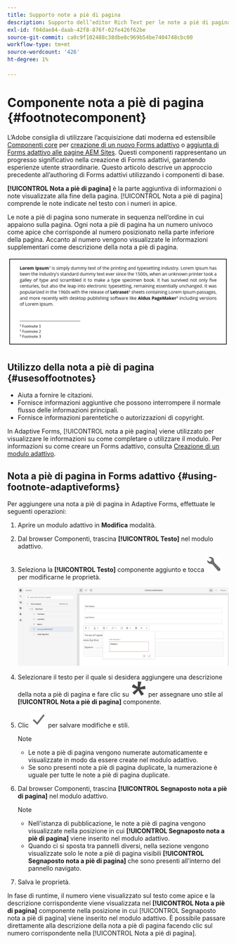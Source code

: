 ```yaml
---
title: Supporto note a piè di pagina
description: Supporto dell’editor Rich Text per le note a piè di pagina.
exl-id: f04dae84-daab-42f8-876f-02fe426f62be
source-git-commit: ca0c9f102488c38dbe8c969b54be7404748cbc00
workflow-type: tm+mt
source-wordcount: '426'
ht-degree: 1%

---
```


# Componente nota a piè di pagina {#footnotecomponent}

<span class="preview"> L’Adobe consiglia di utilizzare l’acquisizione dati moderna ed estensibile [Componenti core](https://experienceleague.adobe.com/docs/experience-manager-core-components/using/adaptive-forms/introduction.html?lang=it) per [creazione di un nuovo Forms adattivo](/help/forms/creating-adaptive-form-core-components.md) o [aggiunta di Forms adattivo alle pagine AEM Sites](/help/forms/create-or-add-an-adaptive-form-to-aem-sites-page.md). Questi componenti rappresentano un progresso significativo nella creazione di Forms adattivi, garantendo esperienze utente straordinarie. Questo articolo descrive un approccio precedente all’authoring di Forms adattivi utilizzando i componenti di base. </span>

**[!UICONTROL Nota a piè di pagina]** è la parte aggiuntiva di informazioni o note visualizzate alla fine della pagina. [!UICONTROL Nota a piè di pagina] comprende le note indicate nel testo con i numeri in apice.

Le note a piè di pagina sono numerate in sequenza nell’ordine in cui appaiono sulla pagina. Ogni nota a piè di pagina ha un numero univoco come apice che corrisponde al numero posizionato nella parte inferiore della pagina. Accanto al numero vengono visualizzate le informazioni supplementari come descrizione della nota a piè di pagina.

![Descrizione nota a piè di pagina](/help/forms/assets/footnote_description.png)


## Utilizzo della nota a piè di pagina {#usesoffootnotes}

* Aiuta a fornire le citazioni.
* Fornisce informazioni aggiuntive che possono interrompere il normale flusso delle informazioni principali.
* Fornisce informazioni parentetiche o autorizzazioni di copyright.

In Adaptive Forms, [!UICONTROL nota a piè pagina] viene utilizzato per visualizzare le informazioni su come completare o utilizzare il modulo. Per informazioni su come creare un Forms adattivo, consulta [Creazione di un modulo adattivo](https://experienceleague.adobe.com/docs/experience-manager-cloud-service/content/forms/create-an-adaptive-form/create-an-adaptive-form-on-forms-cs/creating-adaptive-form.html).

## Nota a piè di pagina in Forms adattivo {#using-footnote-adaptiveforms}

Per aggiungere una nota a piè di pagina in Adaptive Forms, effettuate le seguenti operazioni:
1. Aprire un modulo adattivo in **Modifica** modalità.
1. Dal browser Componenti, trascina **[!UICONTROL Testo]** nel modulo adattivo.
1. Seleziona la **[!UICONTROL Testo]** componente aggiunto e tocca ![cmppr](assets/configure-icon.svg) per modificarne le proprietà.

   ![Nota a piè di pagina in Forms adattivo](/help/forms/assets/footnote_rte.png)

1. Selezionare il testo per il quale si desidera aggiungere una descrizione della nota a piè di pagina e fare clic su  ![stella](/help/forms/assets/asterisk.svg) per assegnare uno stile al **[!UICONTROL Nota a piè di pagina]** componente.

1. Clic ![spunta](/help/forms/assets/save_icon.svg) per salvare modifiche e stili.

   >[!NOTE]
   >
   >* Le note a piè di pagina vengono numerate automaticamente e visualizzate in modo da essere create nel modulo adattivo.
   >* Se sono presenti note a piè di pagina duplicate, la numerazione è uguale per tutte le note a piè di pagina duplicate.

1. Dal browser Componenti, trascina **[!UICONTROL Segnaposto nota a piè di pagina]** nel modulo adattivo.
   >[!NOTE]
   >
   >* Nell&#39;istanza di pubblicazione, le note a piè di pagina vengono visualizzate nella posizione in cui **[!UICONTROL Segnaposto nota a piè di pagina]** viene inserito nel modulo adattivo.
   >* Quando ci si sposta tra pannelli diversi, nella sezione vengono visualizzate solo le note a piè di pagina visibili **[!UICONTROL Segnaposto nota a piè di pagina]** che sono presenti all’interno del pannello navigato.

1. Salva le proprietà.

In fase di runtime, il numero viene visualizzato sul testo come apice e la descrizione corrispondente viene visualizzata nel **[!UICONTROL Nota a piè di pagina]** componente nella posizione in cui [!UICONTROL Segnaposto nota a piè di pagina] viene inserito nel modulo adattivo. È possibile passare direttamente alla descrizione della nota a piè di pagina facendo clic sul numero corrispondente nella [!UICONTROL Nota a piè di pagina].

